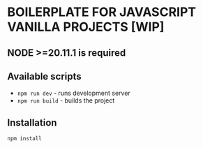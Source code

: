 # BOILERPLATE FOR JAVASCRIPT VANILLA PROJECTS [WIP]

## NODE >=20.11.1 is required

## Available scripts

-   `npm run dev` - runs development server
-   `npm run build` - builds the project

## Installation

```bash
npm install
```
